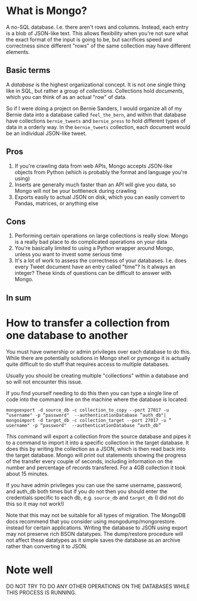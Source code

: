 # What is Mongo?

A no-SQL database. I.e. there aren't rows and columns. Instead, each entry is a blob of JSON-like text. This allows flexibility when you're not sure what the exact format of the input is going to be, but sacrifices speed and correctness since different "rows" of the same collection may have different elements.

## Basic terms

A *database* is the highest organizational concept. It is not one single thing like in SQL, but rather a group of *collections*. Collections hold *documents*, which you can think of as an actual "row" of data.

So if I were doing a project on Bernie Sanders, I would organize all of my Bernie data into a database called `feel_the_bern`, and within that database have collections `bernie_tweets` and `bernie_press` to hold different types of data in a orderly way. In the `bernie_tweets` collection, each document would be an individual JSON-like tweet.

## Pros

1. If you're crawling data from web APIs, Mongo accepts JSON-like objects from Python (which is probably the format and language you're using)
2. Inserts are generally much faster than an API will give you data, so Mongo will not be your bottleneck during crawling
3. Exports easily to actual JSON on disk, which you can easily convert to Pandas, matrices, or anything else

## Cons

1. Performing certain operations on large collections is really slow. Mongo is a really bad place to do complicated operations on your data
2. You're basically limited to using a Python wrapper around Mongo, unless you want to invest some serious time
3. It's a lot of work to assess the correctness of your databases. I.e. does every Tweet document have an entry called "time"? Is it always an integer? These kinds of questions can be difficult to answer with Mongo.

## In sum

# How to transfer a collection from one database to another

You must have ownership or admin privileges over each database to do this. While there are potentially solutions in
Mongo shell or pymongo it is actually quite difficult to do stuff that requires access to multiple databases.

Usually you should be creating multiple "collections" within a database and so will not encounter this issue.

If you find yourself needing to do this then you can type a single line of code into the command line on the machine where
the database is located:

```
mongoexport -d source_db -c collection_to_copy --port 27017 -u “username" -p “password"  --authenticationDatabase “auth_db"|
mongoimport -d target_db -c collection_target --port 27017 -u “ username" -p “password"  --authenticationDatabase “auth_db”
```

This command will export a collection from the source database and pipes it to a command to import it into a specific
collection in the target database. It does this by writing the collection as a JSON, which is then read back into the target
database. Mongo will print out statements showing the progress of the transfer every couple
of seconds, including information on the number and percentage of records transfered. For a 4GB collection it took
about 15 minutes.

If you have admin privileges you can use the same username, password, and auth_db both times but if you do not then you should
enter the credentials specific to each db, e.g. `source_db` and `target_db` (I did not do this so it may not work!)

Note that this may not be suitable for all types of migration. The MongoDB docs recommend that you consider using mongodump/mongorestore.
instead for certain applications. Writing the database to JSON using export may not preserve rich BSON datatypes. The dump/restore procedure will not affect these datatypes as it simple saves the database as an archive rather than converting it to JSON.

# Note well

DO NOT TRY TO DO ANY OTHER OPERATIONS ON THE DATABASES WHILE THIS PROCESS IS RUNNING.
